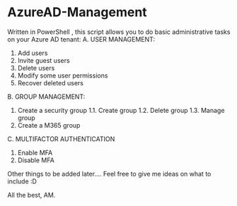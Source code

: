 # AzureAD-Management
Written in PowerShell , this script allows you to do basic administrative tasks on your Azure AD tenant: 
A. USER MANAGEMENT:
  1. Add users
  2. Invite guest users
  3. Delete users
  4. Modify some user permissions
  5. Recover deleted users
  
B. GROUP MANAGEMENT:
  1. Create a security group
    1.1. Create group
    1.2. Delete group
    1.3. Manage group
  2. Create a M365 group
  
C. MULTIFACTOR AUTHENTICATION
  1. Enable MFA
  2. Disable MFA
  
Other things to be added later....
Feel free to give me ideas on what to include :D

All the best,
AM.


